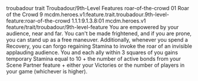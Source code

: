 <ability>
  <metadata>
    <class>troubadour</class>
    <feature_type>trait</feature_type>
    <file_dpath>Troubadour/9th-Level Features</file_dpath>
    <item_id>roar-of-the-crowd</item_id>
    <item_index>01</item_index>
    <item_name>Roar of the Crowd</item_name>
    <level>9</level>
    <scc>mcdm.heroes.v1:feature.trait.troubadour.9th-level-feature:roar-of-the-crowd</scc>
    <scdc>1.1.1:9.1.3.8:01</scdc>
    <source>mcdm.heroes.v1</source>
    <type>feature/trait/troubadour/9th-level-feature</type>
  </metadata>
  <effects>
    <effect type="mundane">You are empowered by your audience, near and far. You can&apos;t be made frightened, and if you are prone, you can stand up as a free maneuver.
Additionally, whenever you spend a Recovery, you can forgo regaining Stamina to invoke the roar of an invisible applauding audience. You and each ally within 3 squares of you gains temporary Stamina equal to 10 + the number of active bonds from your Scene Partner feature + either your Victories or the number of players in your game (whichever is higher).</effect>
  </effects>
</ability>
